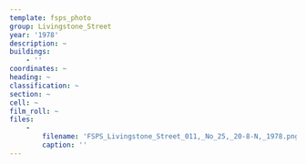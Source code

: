 ```yaml
---
template: fsps_photo
group: Livingstone_Street
year: '1978'
description: ~
buildings:
    - ''
coordinates: ~
heading: ~
classification: ~
section: ~
cell: ~
film_roll: ~
files:
    -
        filename: 'FSPS_Livingstone_Street_011,_No_25,_20-8-N,_1978.png'
        caption: ''
---
```

